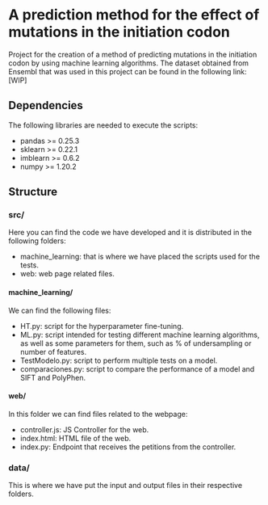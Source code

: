 # A prediction method for the effect of mutations in the initiation codon
Project for the creation of a method of predicting mutations in the initiation codon by using machine learning algorithms.
The dataset obtained from Ensembl that was used in this project can be found in the following link: [WIP]

## Dependencies
The following libraries are needed to execute the scripts:
- pandas >= 0.25.3
- sklearn >= 0.22.1
- imblearn >= 0.6.2
- numpy >= 1.20.2

## Structure
### src/
Here you can find the code we have developed and it is distributed in the following folders:
- machine_learning: that is where we have placed the scripts used for the tests.
- web: web page related files.

#### machine_learning/
We can find the following files:
- HT.py: script for the hyperparameter fine-tuning.
- ML.py: script intended for testing different machine learning algorithms, as well as some parameters for them, such as % of undersampling or number of features.
- TestModelo.py: script to perform multiple tests on a model.
- comparaciones.py: script to compare the performance of a model and SIFT and PolyPhen.

#### web/
In this folder we can find files related to the webpage:
- controller.js: JS Controller for the web.
- index.html: HTML file of the web.
- index.py: Endpoint that receives the petitions from the controller.

### data/
This is where we have put the input and output files in their respective folders. 
